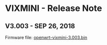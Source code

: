 # VIXMINI - Release Note

## V3.003 - SEP 26, 2018

Firmware file: <a href="https://dl.gl-inet.com.s3.amazonaws.com/firmware/vixmini/release/openwrt-vixmini-3.003.bin" target="_blank">openwrt-vixmini-3.003.bin</a>
